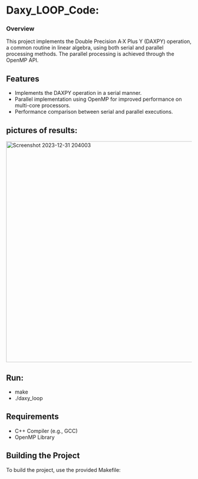 # Daxy_LOOP_Code:

### Overview
This project implements the Double Precision A·X Plus Y (DAXPY) operation,
a common routine in linear algebra, using both serial and parallel processing methods.
The parallel processing is achieved through the OpenMP API.

## Features
- Implements the DAXPY operation in a serial manner.
- Parallel implementation using OpenMP for improved performance on multi-core processors.
- Performance comparison between serial and parallel executions.

## pictures of results:
<img width="600" alt="Screenshot 2023-12-31 204003" src="https://github.com/Masanbat12/Daxy_LOOP/assets/93978448/62c0d267-19bd-4c13-990d-e26d47cda43b">

## Run:
- make
- ./daxy_loop


## Requirements
- C++ Compiler (e.g., GCC)
- OpenMP Library

## Building the Project
To build the project, use the provided Makefile:
